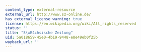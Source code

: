 ```yaml
---
content_type: external-resource
external_url: http://www.sz-online.de/
has_external_license_warning: true
license: https://en.wikipedia.org/wiki/All_rights_reserved
status: ''
title: "S\xE4chsische Zeitung"
uid: 5a018659-45e0-4b19-9448-e8e49eb0f25b
wayback_url: ''
---
```

